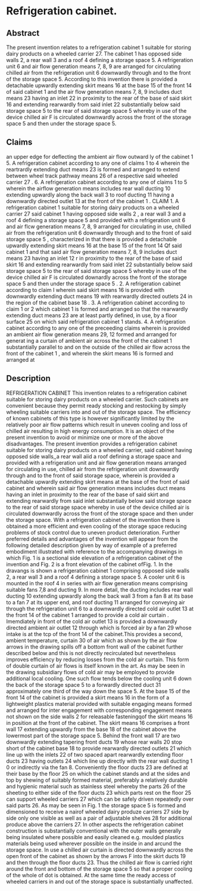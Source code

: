 # Refrigeration cabinet.

## Abstract
The present invention relates to a refrigeration cabinet 1 suitable for storing dairy products on a wheeled carrier 27. The cabinet 1 has opposed side walls 2, a rear wall 3 and a roof 4 defining a storage space 5. A refrigeration unit 6 and air flow generation means 7, 8, 9 are arranged for circulating chilled air from the refrigeration unit 6 downwardly through and to the front of the storage space 5. According to this invention there is provided a detachable upwardly extending skirt means 16 at the base 15 of the front 14 of said cabinet 1 and the air flow generation means 7, 8, 9 includes duct means 23 having an inlet 22 in proximity to the rear of the base of said skirt 16 and extending rearwardly from said inlet 22 substantially below said storage space 5 to the rear of said storage space 5 whereby in use of the device chilled air F is circulated downwardly across the front of the storage space 5 and then under the storage space 5.

## Claims
an upper edge for deflecting the ambient air flow outward ly of the cabinet 1 5. A refrigeration cabinet according to any one of claims 1 to 4 wherein the reartrardly extending duct means 23 is formed and arranged to extend between wheel track pathway means 26 of a respective said wheeled carrier 27 . 6. A refrigeration cabinet according to any one of claims 1 to 5 wherein the airflow generation means includes rear wall ducting 10 extending upwardly along the back wall 3 to roof ducting 11 having a downwardly directed outlet 13 at the front of the cabinet 1 . CLAIM 1. A refrigeration cabinet 1 suitable for storing dairy products on a wheeled carrier 27 said cabinet 1 having opposed side walls 2 , a rear wall 3 and a roof 4 defining a storage space 5 and provided with a refrigeration unit 6 and air flcw generation means 7, 8, 9 arranged for circulating in use, chilled air from the refrigeration unit 6 downwardly through and to the front of said storage space 5 , characterized in that there is provided a detachable upwardly extending skirt means 16 at the base 15 of the front 14 Qf said cabinet 1 and that said air flow generation means 7, 8, 9 includes duct means 23 having an inlet 12 r in proximity to the rear of the base of said skirt 16 and extending rearwardly from said inlet 22 substantially below said storage space 5 to the rear of said storage space 5 whereby in use of the device chilled air F is circulated downardly across the front of the storage space 5 and then under the storage space 5 . 2. A refrigeration cabinet according to claim I wherein said skirt means 16 is provided with downwardly extending duct means 19 with rearwardly directed outlets 24 in the region of the cabinet base 18 . 3. A refrigeration cabinet according to claim 1 or 2 which cabinet 1 is formed and arranged so that the rearwardly extending duct means 23 are at least partly defined, in use, by a floor surface 25 on which said refrigeration cabinet 1 stands. 4. A refrigeration cabinet according to any one of the preceeding claims wherein is provided an ambient air flow generation means 29, 12 formed and arranged for generat ing a curtain of ambient air across the front of the cabinet 1 substantially parallel to and on the outside of the chilled air flow across the front of the cabinet 1 , and wherein the skirt means 16 is formed and arranged at

## Description
REFRIGERATION CABINET This invention relates to a refrigeration cabinet suitable for storing dairy products on a wheeled carrier. Such cabinets are convenient because they permit ready stocking and restocking by simply wheeling suitable carriers into and out of the storage space. The efficiency of known cabinets of this type is however significantly limited by the relatively poor air flow patterns which result in uneven cooling and loss of chilled air resulting in high energy consumption. It is an object of the present invention to avoid or minimize one or more of the above disadvantages. The present invention provides a refrigeration cabinet suitable for storing dairy products on a wheeled carrier, said cabinet having opposed side walls,,a rear wall aiid a roof defining a storage space and provided with a refrigeration unit and air flow generation means arranged for circulating in use, chilled air from the refrigeration unit downwardly through and to the front of said storage space, wherein is provided a detachable upwardly extending skirt means at the base of the front of said cabinet and wherein said air flow generation means includes duct means having an inlet in proximity to the rear of the base of said skirt and extending rearwardly from said inlet substantially below said storage space to the rear of said storage space whereby in use of the device chilled air is circulated downwardly across the front of the storage space and then under the storage space. With a refrigeration cabinet of the invention there is obtained a more efficient and even cooling of the storage space reducing problems of stock control due to uneven product deterioration. Further preferred details and advantages of the invention will appear from the following detailed description given by way of example of a preferred embodiment illustrated with reference to the accompanying drawings in which Fig. 1 is a sectional side elevation of a refrigeration cabinet of the invention and Fig. 2 is a front elevation of the cabinet ofFig. 1. In the dravangs is shown a refrigeration cabinet 1 comprising opposed side walls 2, a rear wall 3 and a roof 4 defining a storage space 5. A cooler unit 6 is mounted in the roof 4 in series with air flow generation means comprising suitable fans 7,8 and ducting 9. In more detail, the ducting includes rear wall ducting 10 extending upwardly along the back wall 3 from a fan 8 at its base to a fan 7 at its upper end, and roof ducting 11 arranged for conveying air through the refrigeration unit 6 to a downwardly directed cold air outlet 13 at the front 14 of the cabinet 1 arranged to provide a cold air curtain . Imemdiately in front of the cold air outlet 13 is provided a downwardly directed ambient air outlet 12 through which is forced air by a fan 29 whose intake is at the tcp of the front 14 of the cabinet.This provides a second, ambient temperature, curtain 30 of air which as shown by the air flow arrows in the drawing spills off a bottom front wall of the cabinet further described below and this is not directly recirculated but nevertheless improves efficiency by reducing losses from the cold air curtain. This form of double curtain of air flows is itself known in the art. As may be seen in the drawing subsidiary flows of cold air may be employed to provide additional local cooling. One such flow tends below the cooling unit 6 down the back of the storage space 5 to a forwardly directed duct 31 approximately one third of the way down the space 5. At the base 15 of the front 14 of the cabinet is provided a skirt means 16 in the form of a lightweight plastics material provided with suitable engaging means formed and arranged for inter engagement with corresponding engagement means not shown on the side walls 2 for releasable fasteningqof the skirt means 16 in position at the front of the cabinet. The skirt means 16 comprises a front wall 17 extending upwardly from the base 18 of the cabinet above the lowermost part of the storage space 5. Behind the front wall 17 are two downwardly extending tapering front ducts 19 whose rear walls 20 stop short of the cabinet base 18 to provide rearwardly directed outlets 21 which line up with the inlets 22 of two spaced apart rearwardly extending floor ducts 23 having outlets 24 which line up directly with the rear wall ducting 1 0 or indirectly via the fan 8. Conveniently the floor ducts 23 are defined at their base by the floor 25 on which the cabinet stands and at the sides and top by shewing of suitably formed material, preferably a relatively durable and hygienic material such as stainless steel whereby the parts 26 of the sheeting to either side of the floor ducts 23 which parts rest on the floor 25 can support wheeled carriers 27 which can be safely driven repeatedly over said parts 26. As may be seen in Fig. 1 the storage space 5 is formed and dimensioned to receive a nairof wheeled dairy produze carriers 27 side by side only one visible as well as a pair of adjustable shelves 28 for additional produce above the carriers 27. In other aspects the refrigeration cabinet construction is substantially conventional with the outer walls generally being insulated where possible and easily cleaned e.g. moulded plastics materials being used wherever possible on the inside in and arcund the storage space. In use a chilled air curtain is directed downwardly across the open front of the cabinet as shown by the arrows F into the skirt ducts 19 and then through the floor ducts 23. Thus the chilled air flow is carried right around the front and bottom of the storage space 5 so that a proper cooling of the whole of dot is obtained. At the same time the ready access of wheeled carriers in and out of the storage space is substantially unaffected.